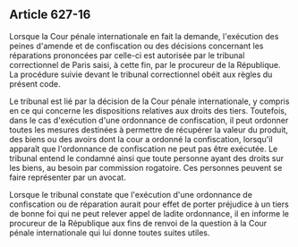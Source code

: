 Article 627-16
----
Lorsque la Cour pénale internationale en fait la demande, l'exécution des peines
d'amende et de confiscation ou des décisions concernant les réparations
prononcées par celle-ci est autorisée par le tribunal correctionnel de Paris
saisi, à cette fin, par le procureur de la République. La procédure suivie
devant le tribunal correctionnel obéit aux règles du présent code.

Le tribunal est lié par la décision de la Cour pénale internationale, y compris
en ce qui concerne les dispositions relatives aux droits des tiers. Toutefois,
dans le cas d'exécution d'une ordonnance de confiscation, il peut ordonner
toutes les mesures destinées à permettre de récupérer la valeur du produit, des
biens ou des avoirs dont la cour a ordonné la confiscation, lorsqu'il apparaît
que l'ordonnance de confiscation ne peut pas être exécutée. Le tribunal entend
le condamné ainsi que toute personne ayant des droits sur les biens, au besoin
par commission rogatoire. Ces personnes peuvent se faire représenter par un
avocat.

Lorsque le tribunal constate que l'exécution d'une ordonnance de confiscation ou
de réparation aurait pour effet de porter préjudice à un tiers de bonne foi qui
ne peut relever appel de ladite ordonnance, il en informe le procureur de la
République aux fins de renvoi de la question à la Cour pénale internationale qui
lui donne toutes suites utiles.
